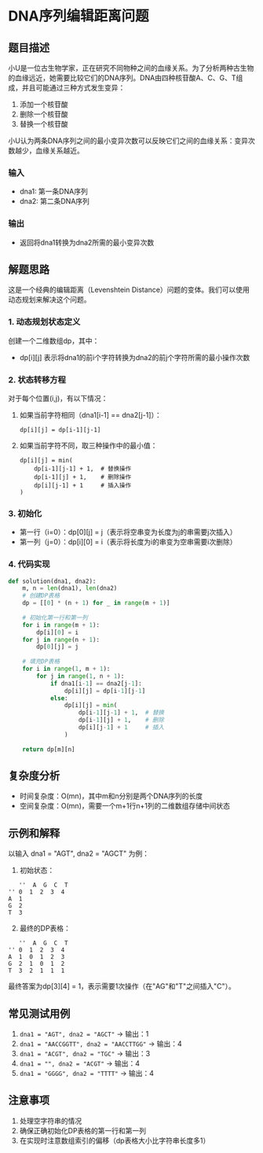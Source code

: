 # DNA序列编辑距离问题

## 题目描述

小U是一位古生物学家，正在研究不同物种之间的血缘关系。为了分析两种古生物的血缘远近，她需要比较它们的DNA序列。DNA由四种核苷酸A、C、G、T组成，并且可能通过三种方式发生变异：
1. 添加一个核苷酸
2. 删除一个核苷酸
3. 替换一个核苷酸

小U认为两条DNA序列之间的最小变异次数可以反映它们之间的血缘关系：变异次数越少，血缘关系越近。

### 输入
- dna1: 第一条DNA序列
- dna2: 第二条DNA序列

### 输出
- 返回将dna1转换为dna2所需的最小变异次数

## 解题思路

这是一个经典的编辑距离（Levenshtein Distance）问题的变体。我们可以使用动态规划来解决这个问题。

### 1. 动态规划状态定义

创建一个二维数组dp，其中：
- dp[i][j] 表示将dna1的前i个字符转换为dna2的前j个字符所需的最小操作次数

### 2. 状态转移方程

对于每个位置(i,j)，有以下情况：

1. 如果当前字符相同（dna1[i-1] == dna2[j-1]）：
   ```
   dp[i][j] = dp[i-1][j-1]
   ```

2. 如果当前字符不同，取三种操作中的最小值：
   ```
   dp[i][j] = min(
       dp[i-1][j-1] + 1,  # 替换操作
       dp[i-1][j] + 1,    # 删除操作
       dp[i][j-1] + 1     # 插入操作
   )
   ```

### 3. 初始化

- 第一行（i=0）：dp[0][j] = j（表示将空串变为长度为j的串需要j次插入）
- 第一列（j=0）：dp[i][0] = i（表示将长度为i的串变为空串需要i次删除）

### 4. 代码实现

```python
def solution(dna1, dna2):
    m, n = len(dna1), len(dna2)
    # 创建DP表格
    dp = [[0] * (n + 1) for _ in range(m + 1)]
    
    # 初始化第一行和第一列
    for i in range(m + 1):
        dp[i][0] = i
    for j in range(n + 1):
        dp[0][j] = j
        
    # 填充DP表格
    for i in range(1, m + 1):
        for j in range(1, n + 1):
            if dna1[i-1] == dna2[j-1]:
                dp[i][j] = dp[i-1][j-1]
            else:
                dp[i][j] = min(
                    dp[i-1][j-1] + 1,  # 替换
                    dp[i-1][j] + 1,    # 删除
                    dp[i][j-1] + 1     # 插入
                )
    
    return dp[m][n]
```

## 复杂度分析

- 时间复杂度：O(mn)，其中m和n分别是两个DNA序列的长度
- 空间复杂度：O(mn)，需要一个m+1行n+1列的二维数组存储中间状态

## 示例和解释

以输入 dna1 = "AGT", dna2 = "AGCT" 为例：

1. 初始状态：
```
   ''  A  G  C  T
'' 0  1  2  3  4
A  1
G  2
T  3
```

2. 最终的DP表格：
```
   ''  A  G  C  T
'' 0  1  2  3  4
A  1  0  1  2  3
G  2  1  0  1  2
T  3  2  1  1  1
```

最终答案为dp[3][4] = 1，表示需要1次操作（在"AG"和"T"之间插入"C"）。

## 常见测试用例

1. `dna1 = "AGT", dna2 = "AGCT"` → 输出：1
2. `dna1 = "AACCGGTT", dna2 = "AACCTTGG"` → 输出：4
3. `dna1 = "ACGT", dna2 = "TGC"` → 输出：3
4. `dna1 = "", dna2 = "ACGT"` → 输出：4
5. `dna1 = "GGGG", dna2 = "TTTT"` → 输出：4

## 注意事项

1. 处理空字符串的情况
2. 确保正确初始化DP表格的第一行和第一列
3. 在实现时注意数组索引的偏移（dp表格大小比字符串长度多1）
